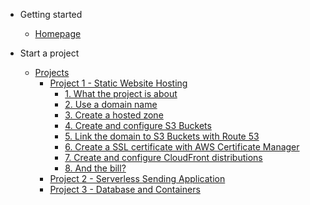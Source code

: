 - Getting started

    - [Homepage](/#homepage)

- Start a project

    - [Projects](projects/README.md)
        - [Project 1 - Static Website Hosting](/projects/project-1/README)
            - [1. What the project is about](/projects/project-1/part-1/README)
            - [2. Use a domain name](/projects/project-1/part-2/README)
            - [3. Create a hosted zone](/projects/project-1/part-3/README)
            - [4. Create and configure S3 Buckets](/projects/project-1/part-4/README)
            - [5. Link the domain to S3 Buckets with Route 53](/projects/project-1/part-5/README)
            - [6. Create a SSL certificate with AWS Certificate Manager](/projects/project-1/part-6/README)
            - [7. Create and configure CloudFront distributions](/projects/project-1/part-7/README)
            - [8. And the bill?](/projects/project-1/part-8/README)
        - [Project 2 - Serverless Sending Application](/projects/project-2/README)
        - [Project 3 - Database and Containers](/projects/project-3/README)